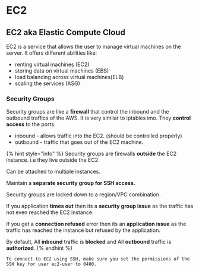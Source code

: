# EC2

## EC2 aka Elastic Compute Cloud  <a id="firstHeading"></a>

EC2 is a service that allows the user to manage virtual machines on the server. It offers different abilities like: 

* renting virtual machines \(EC2\)
* storing data on virtual machines \(EBS\)
* load balancing across virtual machines\(ELB\)
* scaling the services \(ASG\) 



### Security Groups

Security groups are like a **firewall** that control the inbound and the outbound traffics of the AWS. It is very similar to iptables imo. They **control access** to the ports.

* inbound - allows traffic into the EC2. \(should be controlled properly\)
* outbound - traffic that goes out of the EC2 machine.

{% hint style="info" %}
Security groups are firewalls **outside** the EC2 instance. i.e they live outside the EC2.

Can be attached to multiple instances.

Maintain a **separate security group for SSH access.**

Security groups are locked down to a region/VPC combination.

If you application **times out** then its a **security group issue** as the traffic has not even reached the EC2 instance.

If you get a **connection refused** error then its an **application issue** as the traffic has reached the instance but refused by the application.

By default, All **inbound** traffic is **blocked** and All **outbound** traffic is **authorized**.
{% endhint %}







```text
To connect to EC2 using SSH, make sure you set the permissions of the SSH key for user ec2-user to 0400.
```


